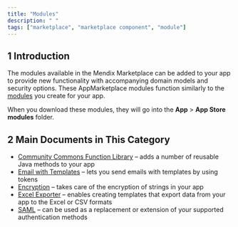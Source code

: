 ```yaml
---
title: "Modules"
description: " "
tags: ["marketplace", "marketplace component", "module"]
---
```


## 1 Introduction

The modules available in the Mendix Marketplace can be added to your app to provide new functionality with accompanying domain models and security options. These AppMarketplace modules function similarly to the [modules](/refguide/modules) you create for your app. 

When you download these modules, they will go into the **App** > **App Store modules** folder.

## 2 Main Documents in This Category

* [Community Commons Function Library](community-commons-function-library) – adds a number of reusable Java methods to your app
* [Email with Templates](email-with-templates) – lets you send emails with templates by using tokens
* [Encryption](encryption) – takes care of the encryption of strings in your app
* [Excel Exporter](excel-exporter) – enables creating templates that export data from your app to the Excel or CSV formats
* [SAML](saml) – can be used as a replacement or extension of your supported authentication methods
